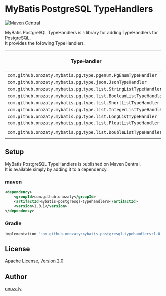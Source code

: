 # MyBatis PostgreSQL TypeHandlers

[![Maven Central](https://maven-badges.herokuapp.com/maven-central/com.github.onozaty/mybatis-postgresql-typehandlers/badge.svg)](https://maven-badges.herokuapp.com/maven-central/com.github.onozaty/mybatis-postgresql-typehandlers)

MyBatis PostgreSQL TypeHandlers is a library for adding TypeHandlers for PostgreSQL.  
It provides the following TypeHandlers.

|TypeHandler                                                     |Java type      |PostgreSQL column type |
|----------------------------------------------------------------|---------------|-----------------------|
|`com.github.onozaty.mybatis.pg.type.pgenum.PgEnumTypeHandler`   |`enum`         |`enum`                 |
|`com.github.onozaty.mybatis.pg.type.json.JsonTypeHandler`       |`Object`       |`jsonb`                |
|`com.github.onozaty.mybatis.pg.type.list.StringListTypeHandler` |`List<String>` |`text[]`               |
|`com.github.onozaty.mybatis.pg.type.list.BooleanListTypeHandler`|`List<Boolean>`|`boolean[]`            |
|`com.github.onozaty.mybatis.pg.type.list.ShortListTypeHandler`  |`List<Short>`  |`smallint[]`           |
|`com.github.onozaty.mybatis.pg.type.list.IntegerListTypeHandler`|`List<Integer>`|`integer[]`            |
|`com.github.onozaty.mybatis.pg.type.list.LongListTypeHandler`   |`List<Long>`   |`bigint[]`             |
|`com.github.onozaty.mybatis.pg.type.list.FloatListTypeHandler`  |`List<Float>`  |`real[]`               |
|`com.github.onozaty.mybatis.pg.type.list.DoubleListTypeHandler` |`List<Double>` |`double precision[]`   |

## Setup

MyBatis PostgreSQL TypeHandlers is published on Maven Central.  
It is available simply by adding it to a dependency.

### maven

```xml
<dependency>
    <groupId>com.github.onozaty</groupId>
    <artifactId>mybatis-postgresql-typehandlers</artifactId>
    <version>1.0.1</version>
</dependency>
```

### Gradle

```groovy
implementation 'com.github.onozaty:mybatis-postgresql-typehandlers:1.0.1'
```

## License

[Apache License, Version 2\.0](https://www.apache.org/licenses/LICENSE-2.0)

## Author

[onozaty](https://github.com/onozaty)


